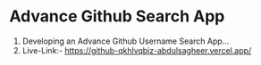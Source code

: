 # Advance Github Search App

1. Developing an Advance Github Username Search App...
 2. Live-Link:- https://github-qkhlvqbjz-abdulsagheer.vercel.app/
